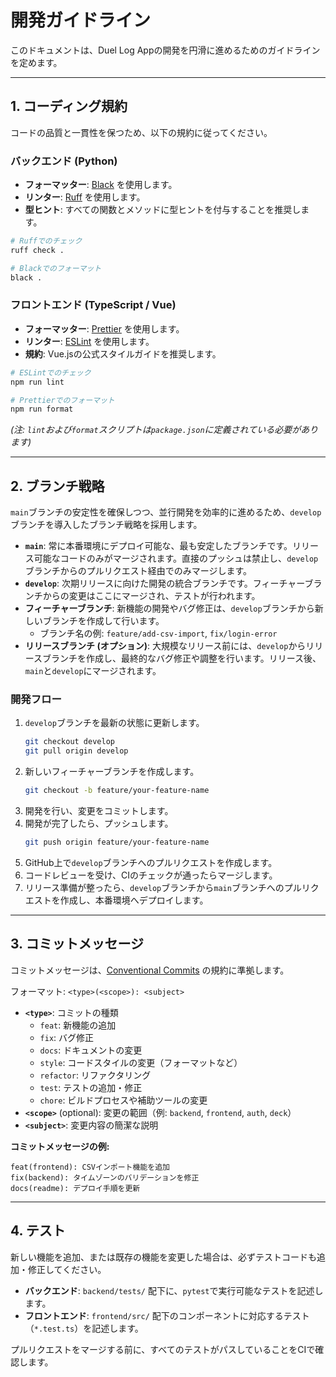 # 開発ガイドライン

このドキュメントは、Duel Log Appの開発を円滑に進めるためのガイドラインを定めます。

---

## 1. コーディング規約

コードの品質と一貫性を保つため、以下の規約に従ってください。

### バックエンド (Python)

- **フォーマッター**: [Black](https://github.com/psf/black) を使用します。
- **リンター**: [Ruff](https://github.com/astral-sh/ruff) を使用します。
- **型ヒント**: すべての関数とメソッドに型ヒントを付与することを推奨します。

```bash
# Ruffでのチェック
ruff check .

# Blackでのフォーマット
black .
```

### フロントエンド (TypeScript / Vue)

- **フォーマッター**: [Prettier](https://prettier.io/) を使用します。
- **リンター**: [ESLint](https://eslint.org/) を使用します。
- **規約**: Vue.jsの公式スタイルガイドを推奨します。

```bash
# ESLintでのチェック
npm run lint

# Prettierでのフォーマット
npm run format
```
*(注: `lint`および`format`スクリプトは`package.json`に定義されている必要があります)*

---

## 2. ブランチ戦略

`main`ブランチの安定性を確保しつつ、並行開発を効率的に進めるため、`develop`ブランチを導入したブランチ戦略を採用します。

- **`main`**: 常に本番環境にデプロイ可能な、最も安定したブランチです。リリース可能なコードのみがマージされます。直接のプッシュは禁止し、`develop`ブランチからのプルリクエスト経由でのみマージします。
- **`develop`**: 次期リリースに向けた開発の統合ブランチです。フィーチャーブランチからの変更はここにマージされ、テストが行われます。
- **フィーチャーブランチ**: 新機能の開発やバグ修正は、`develop`ブランチから新しいブランチを作成して行います。
  - ブランチ名の例: `feature/add-csv-import`, `fix/login-error`
- **リリースブランチ (オプション)**: 大規模なリリース前には、`develop`からリリースブランチを作成し、最終的なバグ修正や調整を行います。リリース後、`main`と`develop`にマージされます。

### 開発フロー

1. `develop`ブランチを最新の状態に更新します。
   ```bash
   git checkout develop
   git pull origin develop
   ```
2. 新しいフィーチャーブランチを作成します。
   ```bash
   git checkout -b feature/your-feature-name
   ```
3. 開発を行い、変更をコミットします。
4. 開発が完了したら、プッシュします。
   ```bash
   git push origin feature/your-feature-name
   ```
5. GitHub上で`develop`ブランチへのプルリクエストを作成します。
6. コードレビューを受け、CIのチェックが通ったらマージします。
7. リリース準備が整ったら、`develop`ブランチから`main`ブランチへのプルリクエストを作成し、本番環境へデプロイします。

---

## 3. コミットメッセージ

コミットメッセージは、[Conventional Commits](https://www.conventionalcommits.org/ja/v1.0.0/) の規約に準拠します。

フォーマット: `<type>(<scope>): <subject>`

- **`<type>`**: コミットの種類
  - `feat`: 新機能の追加
  - `fix`: バグ修正
  - `docs`: ドキュメントの変更
  - `style`: コードスタイルの変更（フォーマットなど）
  - `refactor`: リファクタリング
  - `test`: テストの追加・修正
  - `chore`: ビルドプロセスや補助ツールの変更
- **`<scope>`** (optional): 変更の範囲（例: `backend`, `frontend`, `auth`, `deck`）
- **`<subject>`**: 変更内容の簡潔な説明

**コミットメッセージの例:**

```
feat(frontend): CSVインポート機能を追加
fix(backend): タイムゾーンのバリデーションを修正
docs(readme): デプロイ手順を更新
```

---

## 4. テスト

新しい機能を追加、または既存の機能を変更した場合は、必ずテストコードも追加・修正してください。

- **バックエンド**: `backend/tests/` 配下に、`pytest`で実行可能なテストを記述します。
- **フロントエンド**: `frontend/src/` 配下のコンポーネントに対応するテスト（`*.test.ts`）を記述します。

プルリクエストをマージする前に、すべてのテストがパスしていることをCIで確認します。
